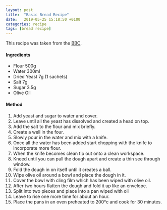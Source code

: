 ```yaml
---
layout: post
title:  "Basic Bread Recipe"
date:   2019-05-25 15:18:50 +0100
categories: recipe
tags: [bread recipe]
---
```


This recipe was taken from the [BBC](https://www.bbc.com/food/recipes/paul_hollywoods_crusty_83536).

#### Ingredients
- Flour 500g
- Water 300ml
- Dried Yeast 7g (1 sachets)
- Salt 7g
- Sugar 3.5g
- Olive Oil

#### Method
1. Add yeast and sugar to water and cover.
2. Leave until all the yeast has dissolved and created a head on top.
3. Add the salt to the flour and mix briefly.
4. Create a well in the four.
5. Slowly pour in the water and mix with a knife.
6. Once all the water has been added start chopping with the knife to incorporate more flour.
7. When the knife becomes clean tip out onto a clean workspace.
8. Kneed until you can pull the dough apart and create a thin see through window.
10. Fold the dough in on itself until it creates a ball.
11. Wipe olive oil around a bowl and place the dough in it.
12. Cover the bowl with cling film which has been wiped with olive oil.
13. After two hours flatten the dough and fold it up like an envelope.
15. Split into two pieces and place into a pan wiped with oil 
14. Leave to rise one more time for about an hour.
15. Place the pans in an oven preheated to 200°c and cook for 30 minutes.